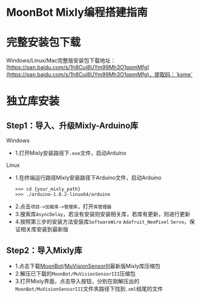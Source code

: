 MoonBot Mixly编程搭建指南
=======================

# 完整安装包下载

Windows/Linux/Mac完整版安装包下载地址：[https://pan.baidu.com/s/1h8Cuj8UYm99Mh3O1ppmMfg](https://pan.baidu.com/s/1h8Cuj8UYm99Mh3O1ppmMfg)，提取码：`ksme`

# 独立库安装

## Step1：导入、升级Mixly-Arduino库

Windows
* 1.打开Mixly安装路径下`.exe`文件，启动Arduino

Linux
* 1.在终端运行路径Mixly安装路径下Arduino文件，启动Arduino
    ```
    >>> cd {your_mixly_path}
    >>> ./arduino-1.8.2-linux64/arduino
    ```
* 2.点击`项目->加载库->管理库`，打开`库管理器`
* 3.搜索库`AsyncDelay`，若没有安装则安装相关库，若库有更新，则进行更新
* 4.按照第三步的安装方法安装库`SoftwareWire` `Adafruit_NeoPixel` `Servo`，保证相关库安装到最新版

## Step2：导入Mixly库

* 1.点击下载[MoonBot](https://github.com/mu-opensource/MoonBot-Mixly/releases/latest)/[MuVisionSensorIII](https://github.com/mu-opensource/MuVisionSensorIII-Mixly/releases/latest)最新版Mixly库压缩包
* 2.解压已下载的`MoonBot/MuVisionSensorIII`压缩包
* 3.打开Mixly界面，点击导入按钮，分别在刚解压出的`MoonBot/MuVisionSensorIII`文件夹路径下找到`.xml`结尾的文件

